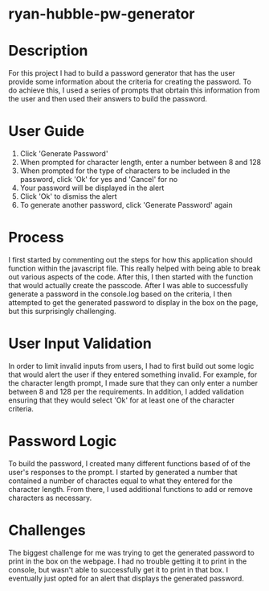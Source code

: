 # ryan-hubble-pw-generator

# Description

For this project I had to build a password generator that has the user provide some information about the criteria for creating the password. To do achieve this, I used a series of prompts that obrtain this information from the user and then used their answers to build the password.

# User Guide

1. Click 'Generate Password'
2. When prompted for character length, enter a number between 8 and 128
3. When prompted for the type of characters to be included in the password, click 'Ok' for yes and 'Cancel' for no
4. Your password will be displayed in the alert
5. Click 'Ok' to dismiss the alert
6. To generate another password, click 'Generate Password' again

# Process

I first started by commenting out the steps for how this application should function within the javascript file. This really helped with being able to break out various aspects of the code. After this, I then started with the function that would actually create the passcode. After I was able to successfully generate a password in the console.log based on the criteria, I then attempted to get the generated password to display in the box on the page, but this surprisingly challenging.

# User Input Validation

In order to limit invalid inputs from users, I had to first build out some logic that would alert the user if they entered something invalid. For example, for the character length prompt, I made sure that they can only enter a number between 8 and 128 per the requirements. In addition, I added validation ensuring that they would select 'Ok' for at least one of the character criteria.

# Password Logic

To build the password, I created many different functions based of of the user's responses to the prompt. I started by generated a number that contained a number of charactes equal to what they entered for the character length. From there, I used additional functions to add or remove characters as necessary.

# Challenges

The biggest challenge for me was trying to get the generated password to print in the box on the webpage. I had no trouble getting it to print in the console, but wasn't able to successfully get it to print in that box. I eventually just opted for an alert that displays the generated password.